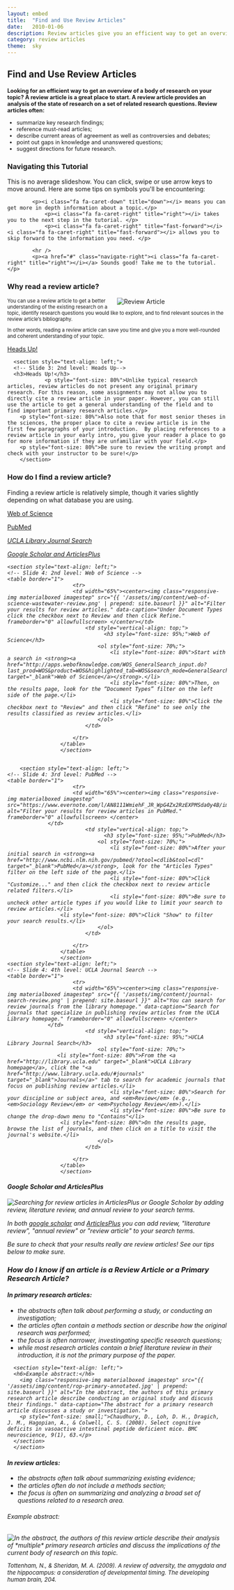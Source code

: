 ```yaml
---
layout: embed
title:  "Find and Use Review Articles"
date:   2010-01-06
description: Review articles give you an efficient way to get an overview of a body of research on your topic.
category: review articles
theme:  sky
---
```

<section style="text-align: left;">
<!-- Slide 1: top level-->
  <h2>Find and Use Review Articles</h2>
  <h3 style="font-size: 90%">Looking for an efficient way to get an overview of a body of research on your topic? A review article is a great place to start. A review article provides an analysis of the state of research on a set of related research questions. Review articles often:</h3>
                <ul class="browser-default" style="font-size: 90%">
                    <li>summarize key research findings;</li>
                    <li>reference must-read articles;</li>
                    <li>describe current areas of agreement as well as controversies and debates;</li>
                    <li>point out gaps in knowledge and unanswered questions;</li>
                    <li>suggest directions for future research.</li>
                </ul>
</section>

<section style="text-align: left;">
<!--Slide 2: top level: Navigating this Tutorial-->
			<h3>Navigating this Tutorial</h3>
			<p> This is no average slideshow. You can click, swipe or use arrow keys to move around. Here are some tips on symbols you'll be encountering: </p>
				
			<p><i class="fa fa-caret-down" title="down"></i> means you can get more in depth information about a topic.</p>
				<p><i class="fa fa-caret-right" title="right"></i> takes you to the next step in the tutorial. </p>
				<p><i class="fa fa-caret-right" title="fast-forward"></i><i class="fa fa-caret-right" title="fast-forward"></i> allows you to skip forward to the information you need. </p>
	
			<hr />
			<p><a href="#" class="navigate-right"><i class="fa fa-caret-right" title="right"></i></a> Sounds good! Take me to the tutorial. </p>
</section>
            

  <section style="text-align: left;">
    <section style="text-align: left;">
<!-- Slide 3: top level: Why read a review article?-->
			<h3>Why read a review article?</h3>
			<div style="float: right; width: 50%; margin-left: 10px;"><img src="{{ '/assets/img/content/lit-review-article-diagram-1080.png' | prepend: site.baseurl }}" alt="Review Article" data-caption="Review Article"></div>
			<div>
			<p style="font-size: 80%;">You can use a review article to get a better understanding of the existing research on a topic, identify research questions you would like to explore, and to find relevant sources in the review article’s bibliography.</p>
			<p style="font-size: 80%;">In other words, reading a review article can save you time and give you a more well-rounded and coherent understanding of your topic.</p>
			<p> <a href="#3/1"> Heads Up! </a> </p>
			</div>
			</section>	
          
      <section style="text-align: left;">
      <!-- Slide 3: 2nd level: Heads Up-->
      <h3>Heads Up!</h3>
             	<p style="font-size: 80%">Unlike typical research articles, review articles do not present any original primary research. For this reason, some assignments may not allow you to directly cite a review article in your paper. However, you can still use the article to get a general understanding of the field and to find important primary research articles.</p>
		<p style="font-size: 80%">Also note that for most senior theses in the sciences, the proper place to cite a review article is in the first few paragraphs of your introduction.  By placing references to a review article in your early intro, you give your reader a place to go for more information if they are unfamiliar with your field.</p>
		<p style="font-size: 80%">Be sure to review the writing prompt and check with your instructor to be sure!</p>
		</section>   
    
</section>


            
<section style="text-align: left;">
<!-- Slide 4: 5 levels -->

  <section style="text-align: left;">
  <!-- Slide 4: top level: How do I Find a Review Article?-->
		<h3>How do I find a review article?</h3>
          	<p> Finding a review article is relatively simple, though it varies slightly depending on what database you are using. </p>
	    <p><i class="fa fa-caret-down" title="down"></i><a href="#4/1"> Web of Science </a> </p>
	    <p><i class="fa fa-caret-down" title="down"></i> <a href="#4/2"> PubMed </a> </p>
	    <p><i class="fa fa-caret-down" title="down"> <a href="#4/3"> UCLA Library Journal Search </a> </p> 
            <p><i class="fa fa-caret-down" title="down"> <a href="#4/4"> Google Scholar and ArticlesPlus </a> </p>
	    
   </section>
            
    <section style="text-align: left;">
    <!-- Slide 4: 2nd level: Web of Science -->    
    <table border="1">
					     <tr>
					     <td width="65%"><center><img class="responsive-img materialboxed imagestep" src="{{ '/assets/img/content/web-of-science-wastewater-review.png' | prepend: site.baseurl }}" alt="Filter your results for review articles." data-caption="Under Document Types click the checkbox next to Review and then click Refine." frameborder="0" allowfullscreen> </center></td>
						     <td style="vertical-align: top;">
							       <h3 style="font-size: 95%;">Web of Science</h3>
                                 <ol style="font-size: 70%;">
								     <li style="font-size: 80%">Start with a search in <strong><a href="http://apps.webofknowledge.com/WOS_GeneralSearch_input.do?last_prod=WOS&product=WOS&highlighted_tab=WOS&search_mode=GeneralSearch" target="_blank">Web of Science</a></strong>.</li>
                                     <li style="font-size: 80%">Then, on the results page, look for the “Document Types” filter on the left side of the page.</li>
                                     <li style="font-size: 80%">Click the checkbox next to "Review" and then click "Refine" to see only the results classified as review articles.</li>
							     </ol>
						     </td>
						     
					     </tr>
				     </table>
				     </section>
				     
				     
	    <section style="text-align: left;">
    <!-- Slide 4: 3rd level: PubMed -->    
    <table border="1">
					     <tr>
					     <td width="65%"><center><img class="responsive-img materialboxed imagestep" src="https://www.evernote.com/l/AN8111WmiehF_JR_WpG4Zx2RzEXPMSda0y4B/image.png" alt="Filter your results for review articles in PubMed." frameborder="0" allowfullscreen> </center>
			     </td>
						     <td style="vertical-align: top;">
							       <h3 style="font-size: 95%;">PubMed</h3>
                                 <ol style="font-size: 70%;">
								     <li style="font-size: 80%">After your initial search in <strong><a href="http://www.ncbi.nlm.nih.gov/pubmed/?otool=cdlib&tool=cdl" target="_blank">PubMed</a></strong>, look for the "Articles Types" filter on the left side of the page.</li>
                                     <li style="font-size: 80%">Click "Customize..." and then click the checkbox next to review article related filters.</li>
                                     <li style="font-size: 80%">Be sure to uncheck other article types if you would like to limit your search to review articles.</li>
				     <li style="font-size: 80%">Click "Show" to filter your search results.</li>
							     </ol>
						     </td>
						     
					     </tr>
				     </table>
				     </section>
    <section style="text-align: left;">
    <!-- Slide 4: 4th level: UCLA Journal Search -->    
    <table border="1">
					     <tr>
					     <td width="65%"><center><img class="responsive-img materialboxed imagestep" src="{{ '/assets/img/content/journal-search-review.png' | prepend: site.baseurl }}" alt="You can search for review journals from the library homepage." data-caption="Search for journals that specialize in publishing review articles from the UCLA Library homepage." frameborder="0" allowfullscreen> </center>
			     </td>
						     <td style="vertical-align: top;">
							       <h3 style="font-size: 95%;">UCLA Library Journal Search</h3>
                                 <ol style="font-size: 70%;">
					<li style="font-size: 80%">From the <a href="http://library.ucla.edu" target="_blank">UCLA Library homepage</a>, click the "<a href="http://www.library.ucla.edu/#journals" target="_blank">Journals</a>" tab to search for academic journals that focus on publishing review articles.</li>
                                     <li style="font-size: 80%">Search for your discipline or subject area, and <em>Review</em> (e.g., <em>Sociology Review</em> or <em>Psychology Review</em>).</li>
                                     <li style="font-size: 80%">Be sure to change the drop-down menu to "Contains"</li>
				     <li style="font-size: 80%">On the results page, browse the list of journals, and then click on a title to visit the journal's website.</li>
							     </ol>
						     </td>
						     
					     </tr>
				     </table>
				     </section>			    
    
    
    
  <!--  <div>
    <div class="col s12">
       <h4>Web of Science</h4>
    </div>
    <div class="col s12 m5">
        <img class="responsive-img materialboxed imagestep" src="{{ '/assets/img/content/web-of-science-wastewater-review.png' | prepend: site.baseurl }}" alt="Filter your results for review articles." data-caption="Under Document Types click the checkbox next to Review and then click Refine.">
    </div>
    <div class="col s12 m7">
        <p style="font-size: 80%">Start with a search in <strong><a href="http://apps.webofknowledge.com/WOS_GeneralSearch_input.do?last_prod=WOS&product=WOS&highlighted_tab=WOS&search_mode=GeneralSearch" target="_blank">Web of Science</a></strong>.</p>
        <p style="font-size: 80%">Then, on the results page, look for the “Document Types” filter on the left side of the page.</p>
        <p style="font-size: 80%">Click the checkbox next to "Review" and then click "Refine" to see only the results classified as review articles.</p>
    </div>
    </div>
    </section> 
  
    <section style="text-align: left;">
   Slide 4: 3rd level: PubMed
    <div>
    <div class="col s12">
        <h4>PubMed</h4>
    </div>
    <div class="col s12 m5">
        <img class="responsive-img materialboxed imagestep" src="https://www.evernote.com/l/AN8111WmiehF_JR_WpG4Zx2RzEXPMSda0y4B/image.png" alt="Filter your results for review articles in PubMed." data-caption="more directions.">
    </div>
    <div class="col s12 m7">
        <p>After your initial search in <strong><a href="http://www.ncbi.nlm.nih.gov/pubmed/?otool=cdlib&tool=cdl" target="_blank">PubMed</a></strong>, look for the "Articles Types" filter on the left side of the page.</p>
        <p>Click "Customize..." and then click the checkbox next to review article related filters.</p>
        <p>Be sure to uncheck other article types if you would like to limit your search to review articles.</p>
        <p>Click "Show" to filter your search results.</p>
    </div>
    </div>
    </section> 
  
    <section style="text-align: left;">
    <!-- Slide 4: 4th level: UCLA Library Journal Search 
    <div>
    <div class="col s12">
        <h4>UCLA Library Journal Search</h4>
    </div>
    <div class="col s12 m5">
        <img class="responsive-img materialboxed imagestep" src="{{ '/assets/img/content/journal-search-review.png' | prepend: site.baseurl }}" alt="You can search for review journals from the library homepage." data-caption="Search for journals that specialize in publishing review articles from the UCLA Library homepage.">
    </div>
    <div class="col s12 m7">
       <p>From the <a href="http://library.ucla.edu" target="_blank">UCLA Library homepage</a>, click the "<a href="http://www.library.ucla.edu/#journals" target="_blank">Journals</a>" tab to search for academic journals that focus on publishing review articles.</p>
       <p>Search for your discipline or subject area, and <em>Review</em> (e.g., <em>Sociology Review</em> or <em>Psychology Review</em>).</p>
       <p>Be sure to change the drop-down menu to "Contains"</p>
       <p>On the results page, browse the list of journals, and then click on a title to visit the journal's website.</p>
    </div>
    </div>
    </section> -->
  
   <section style="text-align: left;">
   <!-- Slide 4: 5th level: Google Scholar and ArticlesPlus -->
   <div>
    <div class="col s12">
        <h4>Google Scholar and ArticlesPlus</h4> 
    </div>
    <div class="col s12 m5">
        <img class="responsive-img materialboxed imagestep" src="{{ '/assets/img/content/articles-plus-review-article-search.png' | prepend: site.baseurl }}" alt="Searching for review articles in ArticlesPlus or Google Scholar by adding review, literature review, and annual review to your search terms." data-caption="In Google Scholar and ArticlesPlus add review article related terms to your search."> 
    </div>
    <div class="col s12 m7">
        <p>In both <a href="http://scholar.google.com" target="_blank">google scholar</a> and <a href="http://ucla.summon.serialssolutions.com/#!/" target="_blank">ArticlesPlus</a> you can add <em>review</em>, <em>"literature review"</em>, <em>"annual review"</em> or <em>"review article"</em> to your search terms.</p>
        <p>Be sure to check that your results really are review articles! See our tips below to make sure.</p>
    </div>
    </div>
   </section>
  
</section>



<section style="text-align: left;">
		<h3>How do I know if an article is a <em>Review Article</em> or a <em>Primary Research Article?</em></h3>
    </section>
    
<section style="text-align: left;">
<section style="text-align: left;">
    <div class="col s12">
    <h4> In primary research articles:</h4>
            <ul class="browser-default">
            <li>the abstracts often talk about performing a study, or conducting an investigation;</li>
            <li>the articles often contain a methods section or describe how the original research was performed;</li>
            <li>the focus is often narrower, investingating specific research questions;</li>
            <li>while most research articles contain a brief literature review in their introduction, it is not the primary purpose of the paper.</li>
        </ul>
        </div>
      </section>
      
      <section style="text-align: left;">
      <h6>Example abstract:</h6>
        <img class="responsive-img materialboxed imagestep" src="{{ '/assets/img/content/rop-primary-annotated.jpg' | prepend: site.baseurl }}" alt="In the abstract, the authors of this primary research article describe conducting an original study and discuss their findings." data-caption="The abstract for a primary research article discusses a study or investigation.">
        <p style="font-size: small;">Chaudhury, D., Loh, D. H., Dragich, J. M., Hagopian, A., & Colwell, C. S. (2008). Select cognitive deficits in vasoactive intestinal peptide deficient mice. BMC neuroscience, 9(1), 63.</p>
      </section>
      </section>
      
<section style="text-align: left;">
	<section style="text-align: left;">
        <h4>In review articles:</h4>
        <div class="col s12">
            <ul class="browser-default">
            <li>the abstracts often talk about summarizing existing evidence;</li>
            <li>the articles often do not include a methods section;</li>
            <li>the focus is often on summarizing and analyzing a broad set of questions related to a research area.</li>
            </ul>
        </div>
        </section>
        <section style="text-align: left;">
	<h6>Example abstract:</h6>
            <img class="responsive-img materialboxed imagestep" src="{{ '/assets/img/content/rop-review-annotated.jpg' | prepend: site.baseurl }}" alt="In the abstract, the authors of this review article describe their analysis of *multiple* primary research articles and discuss the implications of the current body of research on this topic." data-caption="The abstract for a primary research article discusses a study or investigation.">
        <p style="font-size: small;">Tottenham, N., & Sheridan, M. A. (2009). A review of adversity, the amygdala and the hippocampus: a consideration of developmental timing. The developing human brain, 204.</p>
	</section>
 </section>
      
